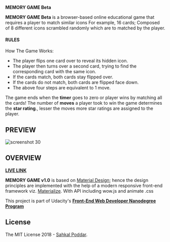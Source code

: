 **MEMORY GAME Beta**


**MEMORY GAME Beta** is a browser-based online educational game that requires a player to match similar icons For example, 16 cards; Composed of 8 different icons scrambled randomly which are to matched by the player.
#### RULES

How The Game Works:
-   The player flips one card over to reveal its hidden icon.
-   The player then turns over a second card, trying to find the corresponding card with the same icon.
-   If the cards match, both cards stay flipped over.
-   If the cards do not match, both cards are flipped face down.
-   The above four steps are equivalent to 1 move.

The game ends when the  **timer**  goes to zero or player wins by matching all the cards! The number of  **moves**  a player took to win the game determines the  **star rating**., lesser the moves more star ratings are assigned to the player.

## PREVIEW
![screenshot 30](https://user-images.githubusercontent.com/26082680/44001973-0e3fc7c2-9e59-11e8-88b5-cb98f7d6ceac.png)

## OVERVIEW
[**LIVE LINK**](https://sahkal.github.io/memory-game/)


**MEMORY GAME v1.0** is based on [Material Design](https://material.io/design/); hence the design principles are implemented with the help of a modern responsive front-end framework viz. [Materialize](https://materializecss.com/).
With API including wow.js and animate .css

This project is part of Udacity's [**Front-End Web Developer Nanodegree Program**](https://in.udacity.com/course/front-end-web-developer-nanodegree--nd001)
## License

The MIT License 2018 -  [Sahkal Poddar](https://github.com/sahkal).
